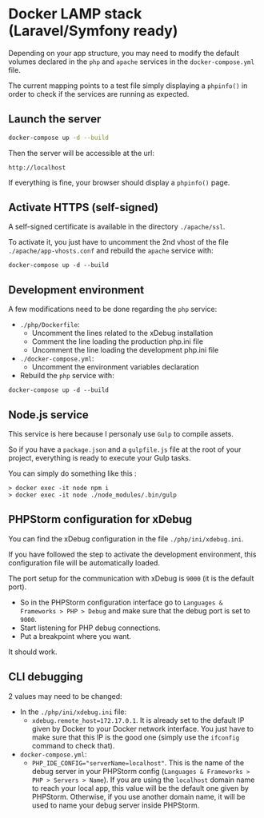 # Docker LAMP stack (Laravel/Symfony ready)

Depending on your app structure, you may need to modify the default volumes declared in the `php` and `apache` services in the `docker-compose.yml` file. 

The current mapping points to a test file simply displaying a `phpinfo()` in order to check if the services are running as expected.

## Launch the server
```bash
docker-compose up -d --build
```

Then the server will be accessible at the url:
```
http://localhost
```

If everything is fine, your browser should display a `phpinfo()` page.

## Activate HTTPS (self-signed)

A self-signed certificate is available in the directory `./apache/ssl`.

To activate it, you just have to uncomment the 2nd vhost of the file `./apache/app-vhosts.conf` and rebuild the `apache` service with:
```
docker-compose up -d --build
```

## Development environment
A few modifications need to be done regarding the `php` service:
- `./php/Dockerfile`: 
    - Uncomment the lines related to the xDebug installation
    - Comment the line loading the production php.ini file
    - Uncomment the line loading the development php.ini file
- `./docker-compose.yml`:
    - Uncomment the environment variables declaration
- Rebuild the `php` service with:
```
docker-compose up -d --build
```

## Node.js service

This service is here because I personaly use `Gulp` to compile assets.

So if you have a `package.json` and a `gulpfile.js` file at the root of your project, everything is ready to execute your Gulp tasks.

You can simply do something like this :
```
> docker exec -it node npm i
> docker exec -it node ./node_modules/.bin/gulp
```

## PHPStorm configuration for xDebug

You can find the xDebug configuration in the file `./php/ini/xdebug.ini`.

If you have followed the step to activate the development environment, this configuration file will be automatically loaded.

The port setup for the communication with xDebug is `9000` (it is the default port).

- So in the PHPStorm configuration interface go to `Languages & Frameworks > PHP > Debug` and make sure that the debug port is set to `9000`.
- Start listening for PHP debug connections.
- Put a breakpoint where you want.

It should work.

## CLI debugging

2 values may need to be changed:
- In the `./php/ini/xdebug.ini` file:
    - `xdebug.remote_host=172.17.0.1`. It is already set to the default IP given by Docker to your Docker network interface. You just have to make sure that this IP is the good one (simply use the `ifconfig` command to check that).
- `docker-compose.yml`:
    - `PHP_IDE_CONFIG="serverName=localhost"`. This is the name of the debug server in your PHPStorm config (`Languages & Frameworks > PHP > Servers > Name`). If you are using the `localhost` domain name to reach your local app, this value will be the default one given by PHPStorm. Otherwise, if you use another domain name, it will be used to name your debug server inside PHPStorm.
